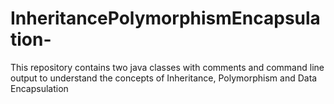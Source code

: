 # InheritancePolymorphismEncapsulation-
This repository contains two java classes with comments and command line output to understand the concepts of Inheritance, Polymorphism and Data Encapsulation

